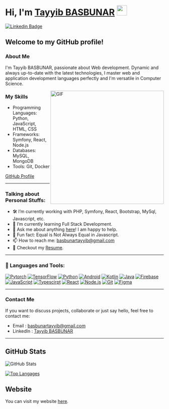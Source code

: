 # Hi, I'm [Tayyib BASBUNAR](https://www.blackcater.win/) <img src="https://github.com/blackcater/blackcater/raw/main/images/Hi.gif" height="32" />

[![Linkedin Badge](https://img.shields.io/badge/-LinkedIn-0e76a8?style=flat-square&logo=Linkedin&logoColor=white)](https://linkedin.com//in/tayyib-basbunar/)

## Welcome to my GitHub profile!

### About Me
I'm Tayyib BASBUNAR, passionate about Web development. Dynamic and always up-to-date with the latest technologies, I master web and application development languages perfectly and I'm versatile in Computer Science.

<img align="right" alt="GIF" src="https://github.com/tbasdev57" width="360px"/>

### My Skills
- Programming Languages: Python, JavaScript, HTML, CSS
- Frameworks: Symfony, React, Node.js
- Databases: MySQL, MongoDB
- Tools: Git, Docker

[GitHub Profile](https://github.com/tbasdev57)

---

### Talking about Personal Stuffs:

- 🛠️ I’m currently working with PHP, Symfony, React, Bootstrap, MySql, Javascript, etc.
- 🚀 I’m currently learning Full Stack Development.
- 💬 Ask me about anything [here](https://github.com/tbasdev57)! I am happy to help.
- 👾 Fun fact: Equal is Not Always Equal in Javascript.
- 📫 How to reach me: basbunartayyib@gmail.com
- 📝 Checkout my [Resume](https://github.com/pdf).

---

### 🔨 Languages and Tools:

[![Pytorch](https://raw.githubusercontent.com/rahul-jha98/github_readme_icons/main/language_and_tools/square/pytorch/pytorch.svg)](https://pytorch.org/)
[![TensorFlow](https://raw.githubusercontent.com/rahul-jha98/github_readme_icons/main/language_and_tools/square/tensorflow/tensorflow.svg)](https://www.tensorflow.org)
[![Python](https://raw.githubusercontent.com/rahul-jha98/github_readme_icons/main/language_and_tools/square/python/python.svg)](https://www.python.org)
[![Android](https://raw.githubusercontent.com/rahul-jha98/github_readme_icons/main/language_and_tools/square/android/android.svg)](https://developer.android.com)
[![Kotlin](https://raw.githubusercontent.com/rahul-jha98/github_readme_icons/main/language_and_tools/square/kotlin/kotlin.svg)](https://kotlinlang.org)
[![Java](https://raw.githubusercontent.com/rahul-jha98/github_readme_icons/main/language_and_tools/square/java/java.svg)](https://www.java.com)
[![Firebase](https://raw.githubusercontent.com/rahul-jha98/github_readme_icons/main/language_and_tools/square/firebase/firebase.svg)](https://firebase.google.com/)
[![JavaScript](https://raw.githubusercontent.com/rahul-jha98/github_readme_icons/main/language_and_tools/square/javascript/javascript.svg)](https://developer.mozilla.org/en-US/docs/Web/JavaScript)
[![Typescirpt](https://raw.githubusercontent.com/rahul-jha98/github_readme_icons/main/language_and_tools/square/typescript/typescript.svg)](https://www.typescriptlang.org/)
[![React](https://raw.githubusercontent.com/rahul-jha98/github_readme_icons/main/language_and_tools/square/react/react.svg)](https://reactjs.org/)
[![Node.js](https://raw.githubusercontent.com/rahul-jha98/github_readme_icons/main/language_and_tools/square/node/node.svg)](https://nodejs.org)
[![Git](https://raw.githubusercontent.com/rahul-jha98/github_readme_icons/main/language_and_tools/square/git-scm/git-scm.svg)](https://git-scm.com/)
[![Figma](https://raw.githubusercontent.com/rahul-jha98/github_readme_icons/main/language_and_tools/square/figma/figma.svg)](https://www.figma.com/)

---

### Contact Me
If you want to discuss projects, collaborate or just say hello, feel free to contact me:

- Email : [basbunartayyib@gmail.com](mailto:basbunartayyib@gmail.com)
- LinkedIn : [Tayyib BASBUNAR](https://www.linkedin.com/in/tayyib-basbunar/)

---

## GitHub Stats
![GitHub Stats](https://github-readme-stats.vercel.app/api?username=tbasdev57&show_icons=true&theme=radical)

[![Top Langages](https://github-readme-stats.vercel.app/api/top-langs/?username=tbasdev57&layout=compact&theme=radical)](https://github.com/tbasdev57)

## Website
You can visit my website [here](https://portfolio-co2x-tbasdev57s-projects-c7f442ab.vercel.app/).
